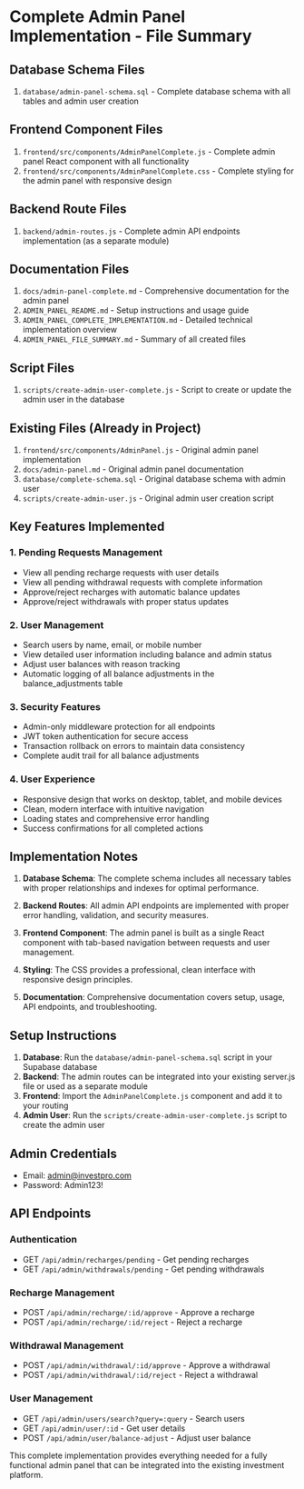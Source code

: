 # Complete Admin Panel Implementation - File Summary

## Database Schema Files
1. `database/admin-panel-schema.sql` - Complete database schema with all tables and admin user creation

## Frontend Component Files
1. `frontend/src/components/AdminPanelComplete.js` - Complete admin panel React component with all functionality
2. `frontend/src/components/AdminPanelComplete.css` - Complete styling for the admin panel with responsive design

## Backend Route Files
1. `backend/admin-routes.js` - Complete admin API endpoints implementation (as a separate module)

## Documentation Files
1. `docs/admin-panel-complete.md` - Comprehensive documentation for the admin panel
2. `ADMIN_PANEL_README.md` - Setup instructions and usage guide
3. `ADMIN_PANEL_COMPLETE_IMPLEMENTATION.md` - Detailed technical implementation overview
4. `ADMIN_PANEL_FILE_SUMMARY.md` - Summary of all created files

## Script Files
1. `scripts/create-admin-user-complete.js` - Script to create or update the admin user in the database

## Existing Files (Already in Project)
1. `frontend/src/components/AdminPanel.js` - Original admin panel implementation
2. `docs/admin-panel.md` - Original admin panel documentation
3. `database/complete-schema.sql` - Original database schema with admin user
4. `scripts/create-admin-user.js` - Original admin user creation script

## Key Features Implemented

### 1. Pending Requests Management
- View all pending recharge requests with user details
- View all pending withdrawal requests with complete information
- Approve/reject recharges with automatic balance updates
- Approve/reject withdrawals with proper status updates

### 2. User Management
- Search users by name, email, or mobile number
- View detailed user information including balance and admin status
- Adjust user balances with reason tracking
- Automatic logging of all balance adjustments in the balance_adjustments table

### 3. Security Features
- Admin-only middleware protection for all endpoints
- JWT token authentication for secure access
- Transaction rollback on errors to maintain data consistency
- Complete audit trail for all balance adjustments

### 4. User Experience
- Responsive design that works on desktop, tablet, and mobile devices
- Clean, modern interface with intuitive navigation
- Loading states and comprehensive error handling
- Success confirmations for all completed actions

## Implementation Notes

1. **Database Schema**: The complete schema includes all necessary tables with proper relationships and indexes for optimal performance.

2. **Backend Routes**: All admin API endpoints are implemented with proper error handling, validation, and security measures.

3. **Frontend Component**: The admin panel is built as a single React component with tab-based navigation between requests and user management.

4. **Styling**: The CSS provides a professional, clean interface with responsive design principles.

5. **Documentation**: Comprehensive documentation covers setup, usage, API endpoints, and troubleshooting.

## Setup Instructions

1. **Database**: Run the `database/admin-panel-schema.sql` script in your Supabase database
2. **Backend**: The admin routes can be integrated into your existing server.js file or used as a separate module
3. **Frontend**: Import the `AdminPanelComplete.js` component and add it to your routing
4. **Admin User**: Run the `scripts/create-admin-user-complete.js` script to create the admin user

## Admin Credentials
- Email: admin@investpro.com
- Password: Admin123!

## API Endpoints

### Authentication
- GET `/api/admin/recharges/pending` - Get pending recharges
- GET `/api/admin/withdrawals/pending` - Get pending withdrawals

### Recharge Management
- POST `/api/admin/recharge/:id/approve` - Approve a recharge
- POST `/api/admin/recharge/:id/reject` - Reject a recharge

### Withdrawal Management
- POST `/api/admin/withdrawal/:id/approve` - Approve a withdrawal
- POST `/api/admin/withdrawal/:id/reject` - Reject a withdrawal

### User Management
- GET `/api/admin/users/search?query=:query` - Search users
- GET `/api/admin/user/:id` - Get user details
- POST `/api/admin/user/balance-adjust` - Adjust user balance

This complete implementation provides everything needed for a fully functional admin panel that can be integrated into the existing investment platform.